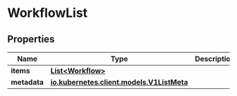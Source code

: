 

# WorkflowList

## Properties

Name | Type | Description | Notes
------------ | ------------- | ------------- | -------------
**items** | [**List&lt;Workflow&gt;**](Workflow.md) |  |  [optional]
**metadata** | [**io.kubernetes.client.models.V1ListMeta**](io.kubernetes.client.models.V1ListMeta.md) |  |  [optional]



